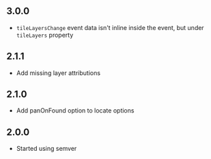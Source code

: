 ## 3.0.0
* `tileLayersChange` event data isn't inline inside the event, but under `tileLayers` property

## 2.1.1
* Add missing layer attributions

## 2.1.0
* Add panOnFound option to locate options

## 2.0.0
* Started using semver
